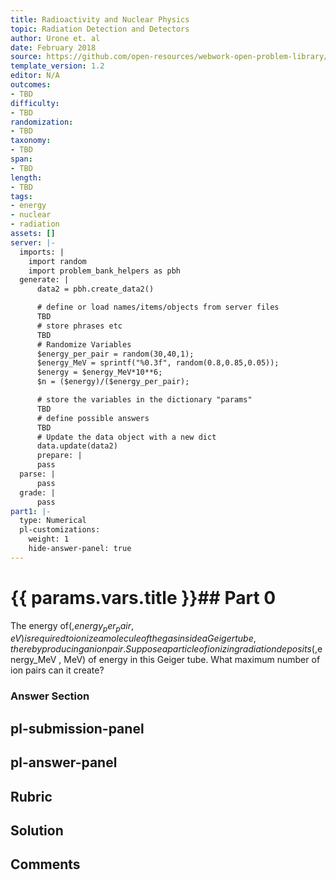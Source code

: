 ```yaml
---
title: Radioactivity and Nuclear Physics
topic: Radiation Detection and Detectors
author: Urone et. al
date: February 2018
source: https://github.com/open-resources/webwork-open-problem-library/tree/master/Contrib/BrockPhysics/College_Physics_Urone/31.Radioactivity_and_Nuclear_Physics/31-02.Radiation_Detection_and_Detectors/NU_U17-31-02-001.pg
template_version: 1.2
editor: N/A
outcomes:
- TBD
difficulty:
- TBD
randomization:
- TBD
taxonomy:
- TBD
span:
- TBD
length:
- TBD
tags:
- energy
- nuclear
- radiation
assets: []
server: |-
  imports: |
    import random
    import problem_bank_helpers as pbh
  generate: |
      data2 = pbh.create_data2()

      # define or load names/items/objects from server files
      TBD
      # store phrases etc
      TBD
      # Randomize Variables
      $energy_per_pair = random(30,40,1);
      $energy_MeV = sprintf("%0.3f", random(0.8,0.85,0.05));
      $energy = $energy_MeV*10**6;
      $n = ($energy)/($energy_per_pair);

      # store the variables in the dictionary "params"
      TBD
      # define possible answers
      TBD
      # Update the data object with a new dict
      data.update(data2)
      prepare: |
      pass
  parse: |
      pass
  grade: |
      pass
part1: |-
  type: Numerical
  pl-customizations:
    weight: 1
    hide-answer-panel: true
---
```


# {{ params.vars.title }}## Part 0 
The energy of(,$energy_per_pair , eV) is required to ionize a molecule of the gas inside a Geiger tube, thereby producing an ion pair. Suppose a particle of ionizing radiation deposits(,$energy_MeV , MeV) of energy in this Geiger tube. What maximum number of ion pairs can it create? 


### Answer Section 


## pl-submission-panel 


## pl-answer-panel 


## Rubric 


## Solution 


## Comments 


